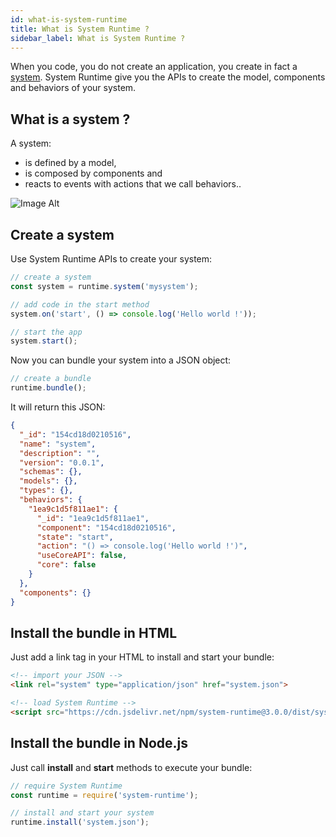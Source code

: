 ```yaml
---
id: what-is-system-runtime
title: What is System Runtime ?
sidebar_label: What is System Runtime ?
---
```


When you code, you do not create an application, you create in fact a [system](https://en.wikipedia.org/wiki/System).
System Runtime give you the APIs to create the model, components and behaviors of your system.

## What is a system ?

A system:

* is defined by a model,
* is composed by components and
* reacts to events with actions that we call behaviors..

![Image Alt](../img/ca71be5-system.png)

## Create a system

Use System Runtime APIs to create your system:

```js
// create a system
const system = runtime.system('mysystem');

// add code in the start method
system.on('start', () => console.log('Hello world !'));

// start the app
system.start();
```

Now you can bundle your system into a JSON object:

```js
// create a bundle
runtime.bundle();
```

It will return this JSON:

```json
{
  "_id": "154cd18d0210516",
  "name": "system",
  "description": "",
  "version": "0.0.1",
  "schemas": {},
  "models": {},
  "types": {},
  "behaviors": {
    "1ea9c1d5f811ae1": {
      "_id": "1ea9c1d5f811ae1",
      "component": "154cd18d0210516",
      "state": "start",
      "action": "() => console.log('Hello world !')",
      "useCoreAPI": false,
      "core": false
    }
  },
  "components": {}
}
```

## Install the bundle in HTML

Just add a link tag in your HTML to install and start your bundle:

```html
<!-- import your JSON -->
<link rel="system" type="application/json" href="system.json">

<!-- load System Runtime -->
<script src="https://cdn.jsdelivr.net/npm/system-runtime@3.0.0/dist/system-runtime
```

## Install the bundle in Node.js

Just call **install** and **start** methods to execute your bundle:

```js
// require System Runtime
const runtime = require('system-runtime');

// install and start your system
runtime.install('system.json');
```
